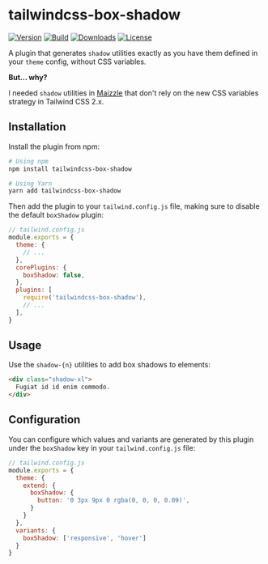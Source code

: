 # tailwindcss-box-shadow

[![Version][npm-version-shield]][npm]
[![Build][github-ci-shield]][github-ci]
[![Downloads][npm-stats-shield]][npm-stats]
[![License][license-shield]][license]

A plugin that generates `shadow` utilities exactly as you have them defined in your `theme` config, without CSS variables.

**But... why?**

I needed `shadow` utilities in [Maizzle](https://maizzle.com) that don't rely on the new CSS variables strategy in Tailwind CSS 2.x.

## Installation

Install the plugin from npm:

```sh
# Using npm
npm install tailwindcss-box-shadow

# Using Yarn
yarn add tailwindcss-box-shadow
```

Then add the plugin to your `tailwind.config.js` file, making sure to disable the default `boxShadow` plugin:

```js
// tailwind.config.js
module.exports = {
  theme: {
    // ...
  },
  corePlugins: {
    boxShadow: false,
  },
  plugins: [
    require('tailwindcss-box-shadow'),
    // ...
  ],
}
```

## Usage

Use the `shadow-{n}` utilities to add box shadows to elements:

```html
<div class="shadow-xl">
  Fugiat id id enim commodo.
</div>
```

## Configuration

You can configure which values and variants are generated by this plugin under the `boxShadow` key in your `tailwind.config.js` file:

```js
// tailwind.config.js
module.exports = {
  theme: {
    extend: {
      boxShadow: {
        button: '0 3px 9px 0 rgba(0, 0, 0, 0.09)',
      }
    }
  },
  variants: {
    boxShadow: ['responsive', 'hover']
  }
}
```

[npm]: https://www.npmjs.com/package/tailwindcss-box-shadow
[npm-stats]: https://npm-stat.com/charts.html?package=tailwindcss-box-shadow&from=2021-01-29
[npm-version-shield]: https://img.shields.io/npm/v/tailwindcss-box-shadow.svg?style=flat-square
[npm-stats-shield]: https://img.shields.io/npm/dt/tailwindcss-box-shadow.svg?style=flat-square&color=6875f5
[github-ci]: https://github.com/cossssmin/tailwindcss-box-shadow/actions
[github-ci-shield]: https://img.shields.io/github/workflow/status/cossssmin/tailwindcss-box-shadow/Node.js%20CI?style=flat-square
[license]: ./LICENSE
[license-shield]: https://img.shields.io/npm/l/tailwindcss-box-shadow.svg?style=flat-square&color=0e9f6e

